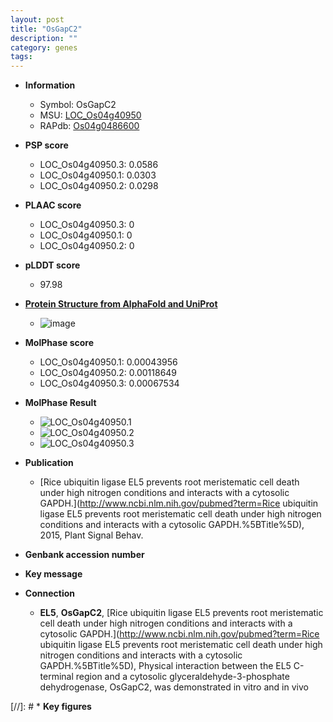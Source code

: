 ```yaml
---
layout: post
title: "OsGapC2"
description: ""
category: genes
tags: 
---
```


* **Information**  
    + Symbol: OsGapC2  
    + MSU: [LOC_Os04g40950](http://rice.plantbiology.msu.edu/cgi-bin/ORF_infopage.cgi?orf=LOC_Os04g40950)  
    + RAPdb: [Os04g0486600](http://rapdb.dna.affrc.go.jp/viewer/gbrowse_details/irgsp1?name=Os04g0486600)  

* **PSP score**  
    + LOC_Os04g40950.3: 0.0586 
    + LOC_Os04g40950.1: 0.0303 
    + LOC_Os04g40950.2: 0.0298 

* **PLAAC score**  
    + LOC_Os04g40950.3: 0 
    + LOC_Os04g40950.1: 0 
    + LOC_Os04g40950.2: 0 

* **pLDDT score**
    + 97.98

* **[Protein Structure from AlphaFold and UniProt](https://www.uniprot.org/uniprotkb/Q7FAH2/entry#structure)**
    + ![image](https://ricepsp.github.io/images/Q7/AF-Q7FAH2-F1.png)

* **MolPhase score**
    + LOC_Os04g40950.1: 0.00043956
    + LOC_Os04g40950.2: 0.00118649
    + LOC_Os04g40950.3: 0.00067534

* **MolPhase Result**
    + ![LOC_Os04g40950.1](https://304243504.github.io/Pictures/LOC_Os04g/LOC_Os04g40950.1.png)
    + ![LOC_Os04g40950.2](https://304243504.github.io/Pictures/LOC_Os04g/LOC_Os04g40950.2.png)
    + ![LOC_Os04g40950.3](https://304243504.github.io/Pictures/LOC_Os04g/LOC_Os04g40950.3.png)

* **Publication**  
    + [Rice ubiquitin ligase EL5 prevents root meristematic cell death under high nitrogen conditions and interacts with a cytosolic GAPDH.](http://www.ncbi.nlm.nih.gov/pubmed?term=Rice ubiquitin ligase EL5 prevents root meristematic cell death under high nitrogen conditions and interacts with a cytosolic GAPDH.%5BTitle%5D), 2015, Plant Signal Behav.

* **Genbank accession number**  

* **Key message**  

* **Connection**  
    + __EL5__, __OsGapC2__, [Rice ubiquitin ligase EL5 prevents root meristematic cell death under high nitrogen conditions and interacts with a cytosolic GAPDH.](http://www.ncbi.nlm.nih.gov/pubmed?term=Rice ubiquitin ligase EL5 prevents root meristematic cell death under high nitrogen conditions and interacts with a cytosolic GAPDH.%5BTitle%5D), Physical interaction between the EL5 C-terminal region and a cytosolic glyceraldehyde-3-phosphate dehydrogenase, OsGapC2, was demonstrated in vitro and in vivo

[//]: # * **Key figures**  


